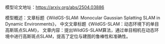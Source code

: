 模型论文地址：https://arxiv.org/abs/2504.03886

模型概述：文章标题《WildGS-SLAM: Monocular Gaussian Splatting SLAM in Dynamic Environments》，
中文文章标题《WildGS-SLAM：动态环境下的单目高斯斑点SLAM》，
文章内容：提出WildGS-SLAM算法，通过单目相机在动态环境中进行高斯斑点SLAM，提高了定位与建图的鲁棒性和准确性。
